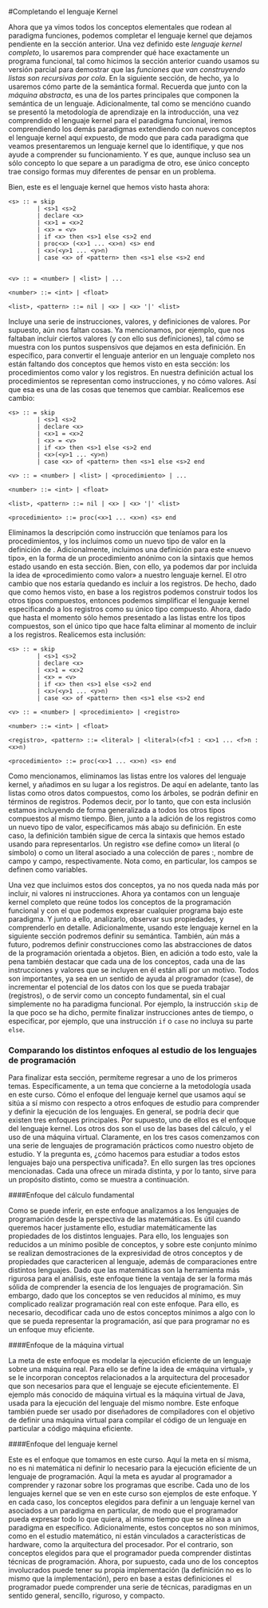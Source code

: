 #Completando el lenguaje Kernel

Ahora que ya vimos todos los conceptos elementales que rodean al paradigma funciones, podemos completar el lenguaje kernel que dejamos pendiente en la sección anterior. Una vez definido este *lenguaje kernel completo*, lo usaremos para comprender qué hace exactamente un programa funcional, tal como hicimos la sección anterior cuando usamos su versión parcial para demostrar que las *funciones que van construyendo listas son recursivas por cola*. En la siguiente sección, de hecho, ya lo usaremos cómo parte de la semántica formal. Recuerda que junto con la *máquina abstracta*, es una de los partes principales que componen la semántica de un lenguaje. Adicionalmente, tal como se mencióno cuando se presentó la metodología de aprendizaje en la introducción, una vez comprendido el lenguaje kernel para el paradigma funcional, iremos comprendiendo los demás paradigmas extendiendo con nuevos conceptos el lenguaje kernel aquí expuesto, de modo que para cada paradigma que veamos presentaremos un lenguaje kernel que lo identifique, y que nos ayude a comprender su funcionamiento. Y es que, aunque incluso sea un sólo concepto lo que separe a un paradigma de otro, ese único concepto trae consigo formas muy diferentes de pensar en un problema.

Bien, este es el lenguaje kernel que hemos visto hasta ahora:

```
<s> :: = skip
        | <s>1 <s>2
        | declare <x>
        | <x>1 = <x>2
        | <x> = <v>
        | if <x> then <s>1 else <s>2 end
        | proc<x> (<x>1 ... <x>n) <s> end
        | <x>(<y>1 ... <y>n)
        | case <x> of <pattern> then <s>1 else <s>2 end


<v> :: = <number> | <list> | ...

<number> ::= <int> | <float>

<list>, <pattern> ::= nil | <x> | <x> '|' <list>
```

Incluye una serie de instrucciones, valores, y definiciones de valores. Por supuesto, aún nos faltan cosas. Ya mencionamos, por ejemplo, que nos faltaban incluir ciertos valores (y con ello sus definiciones), tal cómo se muestra con los puntos suspensivos que dejamos en esta definición. En específico, para convertir el lenguaje anterior en un lenguaje completo nos están faltando dos conceptos que hemos visto en esta sección: los procedimientos como valor y los registros. En nuestra definición actual los procedimientos se representan como instrucciones, y no cómo valores. Así que esa es una de las cosas que tenemos que cambiar. Realicemos ese cambio:

```
<s> :: = skip
        | <s>1 <s>2
        | declare <x>
        | <x>1 = <x>2
        | <x> = <v>
        | if <x> then <s>1 else <s>2 end
        | <x>(<y>1 ... <y>n)
        | case <x> of <pattern> then <s>1 else <s>2 end

<v> :: = <number> | <list> | <procedimiento> | ...

<number> ::= <int> | <float>

<list>, <pattern> ::= nil | <x> | <x> '|' <list>

<procedimiento> ::= proc(<x>1 ... <x>n) <s> end
```

Eliminamos la descripción como instrucción que teníamos para los procedimientos, y los incluimos como un nuevo tipo de valor en la definición de <v>. Adicionalmente, incluimos una definición para este «nuevo tipo», en la forma de un procedimiento anónimo con la sintaxis que hemos estado usando en esta sección. Bien, con ello, ya podemos dar por incluida la idea de «procedimiento como valor» a nuestro lenguaje kernel. El otro cambio que nos estaría quedando es incluir a los registros. De hecho, dado que como hemos visto, en base a los registros podemos construir todos los otros tipos compuestos, entonces podemos simplificar el lenguaje kernel especificando a los registros como su único tipo compuesto. Ahora, dado que hasta el momento sólo hemos presentado a las listas entre los tipos compuestos, son el único tipo que hace falta eliminar al momento de incluir a los registros. Realicemos esta inclusión:

```
<s> :: = skip
        | <s>1 <s>2
        | declare <x>
        | <x>1 = <x>2
        | <x> = <v>
        | if <x> then <s>1 else <s>2 end
        | <x>(<y>1 ... <y>n)
        | case <x> of <pattern> then <s>1 else <s>2 end

<v> :: = <number> | <procedimiento> | <registro>

<number> ::= <int> | <float>

<registro>, <pattern> ::= <literal> | <literal>(<f>1 : <x>1 ... <f>n : <x>n)

<procedimiento> ::= proc(<x>1 ... <x>n) <s> end
```

Como mencionamos, eliminamos las listas entre los valores del lenguaje kernel, y añadimos en su lugar a los registros. De aquí en adelante, tanto las listas como otros datos compuestos, como los árboles, se podrán definir en términos de registros. Podemos decir, por lo tanto, que con esta inclusión estamos incluyendo de forma generalizada a todos los otros tipos compuestos al mismo tiempo. Bien, junto a la adición de los registros como un nuevo tipo de valor, especificamos más abajo su definición. En este caso, la definición también sigue de cerca la sintaxis que hemos estado usando para representarlos. Un registro «se define como» un literal (o símbolo) o como un literal asociado a una colección de pares <f>:<x>, nombre de campo y campo, respectivamente. Nota como, en particular, los campos se definen como variables.

Una vez que incluimos estos dos conceptos, ya no nos queda nada más por incluir, ni valores ni instrucciones. Ahora ya contamos con un lenguaje kernel completo que reúne todos los conceptos de la programación funcional y con el que podemos expresar cualquier programa bajo este paradigma. Y junto a ello, analizarlo, observar sus propiedades, y comprenderlo en detalle. Adicionalmente, usando este lenguaje kernel en la siguiente sección podremos definir su semántica. También, aún más a futuro, podremos definir construcciones como las abstracciones de datos de la programación orientada a objetos. Bien, en adición a todo esto, vale la pena también destacar que cada una de los conceptos, cada una de las instrucciones y valores que se incluyen en él están allí por un motivo. Todos son importantes, ya sea en un sentido de ayuda al programador (case), de incrementar el potencial de los datos con los que se pueda trabajar (registros), o de servir como un concepto fundamental, sin el cual simplemente no ha paradigma funcional. Por ejemplo, la instrucción `skip` de la que poco se ha dicho, permite finalizar instrucciones antes de tiempo, o especificar, por ejemplo, que una instrucción `if` o `case` no incluya su parte `else`.

### Comparando los distintos enfoques al estudio de los lenguajes de programación

Para finalizar esta sección, permíteme regresar a uno de los primeros temas. Específicamente, a un tema que concierne a la metodología usada en este curso. Cómo el enfoque del lenguaje kernel que usamos aquí se sitúa a sí mismo con respecto a otros enfoques de estudio para comprender y definir la ejecución de los lenguajes. En general, se podría decir que existen tres enfoques principales. Por supuesto, uno de ellos es el enfoque del lenguaje kernel. Los otros dos son el uso de las bases del cálculo, y el uso de una máquina virtual. Claramente, en los tres casos comenzamos con una serie de lenguajes de programación prácticos como nuestro objeto de estudio. Y la pregunta es, ¿cómo hacemos para estudiar a todos estos lenguajes bajo una perspectiva unificada?. En ello surgen las tres opciones mencionadas. Cada una ofrece un mirada distinta, y por lo tanto, sirve para un propósito distinto, como se muestra a continuación.

####Enfoque del cálculo fundamental

Como se puede inferir, en este enfoque analizamos a los lenguajes de programación desde la perspectiva de las matemáticas. Es útil cuando queremos hacer justamente ello, estudiar matemáticamente las propiedades de los distintos lenguajes. Para ello, los lenguajes son reducidos a un mínimo posible de conceptos, y sobre este conjunto mínimo se realizan demostraciones de la expresividad de otros conceptos y de propiedades que caractericen al lenguaje, además de comparaciones entre distintos lenguajes. Dado que las matemáticas son la herramienta más rigurosa para el análisis, este enfoque tiene la ventaja de ser la forma más sólida de comprender la esencia de los lenguajes de programación. Sin embargo, dado que los conceptos se ven reducidos al mínimo, es muy complicado realizar programación real con este enfoque. Para ello, es necesario, decodificar cada uno de estos conceptos mínimos a algo con lo que se pueda representar la programación, así que para programar no es un enfoque muy eficiente.

####Enfoque de la máquina virtual

La meta de este enfoque es modelar la ejecución eficiente de un lenguaje sobre una máquina real. Para ello se define la idea de «máquina virtual», y se le incorporan conceptos relacionados a la arquitectura del procesador que son necesarios para que el lenguaje se ejecute eficientemente. El ejemplo más conocido de máquina virtual es la máquina virtual de Java, usada para la ejecución del lenguaje del mismo nombre. Este enfoque también puede ser usado por diseñadores de compiladores con el objetivo de definir una máquina virtual para compilar el código de un lenguaje en particular a código máquina eficiente.

####Enfoque del lenguaje kernel

Este es el enfoque que tomamos en este curso. Aquí la meta en sí misma, no es ni matemática ni definir lo necesario para la ejecución eficiente de un lenguaje de programación. Aquí la meta es ayudar al programador a comprender y razonar sobre los programas que escribe. Cada uno de los lenguajes kernel que se ven en este curso son ejemplos de este enfoque. Y en cada caso, los conceptos elegidos para definir a un lenguaje kernel van asociados a un paradigma en particular, de modo que el programador pueda expresar todo lo que quiera, al mismo tiempo que se alínea a un paradigma en específico. Adicionalmente, estos conceptos no son mínimos, como en el estudio matemático, ni están vinculados a características de hardware, como la arquitectura del procesador. Por el contrario, son conceptos elegidos para que el programador pueda comprender distintas técnicas de programación. Ahora, por supuesto, cada uno de los conceptos involucrados puede tener su propia implementación (la definición no es lo mismo que la implementación), pero en base a estas definiciones el programador puede comprender una serie de técnicas, paradigmas en un sentido general, sencillo, riguroso, y compacto.
